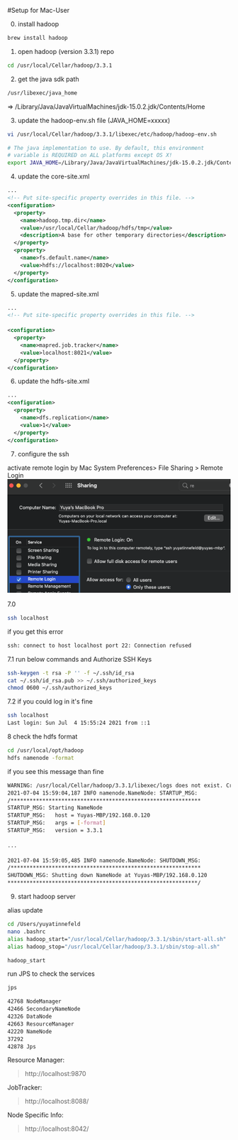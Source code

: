 
#Setup for Mac-User

0. install hadoop
```bash
brew install hadoop
```
1. open hadoop (version 3.3.1) repo
```bash
cd /usr/local/Cellar/hadoop/3.3.1
```

2. get the java sdk path
```bash
/usr/libexec/java_home
```
=> /Library/Java/JavaVirtualMachines/jdk-15.0.2.jdk/Contents/Home

3. update the hadoop-env.sh file (JAVA_HOME=xxxxx)
```bash
vi /usr/local/Cellar/hadoop/3.3.1/libexec/etc/hadoop/hadoop-env.sh
```

```bash
# The java implementation to use. By default, this environment
# variable is REQUIRED on ALL platforms except OS X!
export JAVA_HOME=/Library/Java/JavaVirtualMachines/jdk-15.0.2.jdk/Contents/Home
```

4. update the core-site.xml
```xml
...
<!-- Put site-specific property overrides in this file. -->
<configuration>
  <property>
    <name>hadoop.tmp.dir</name>
    <value>/usr/local/Cellar/hadoop/hdfs/tmp</value>
    <description>A base for other temporary directories</description>             
  </property>
  <property>
    <name>fs.default.name</name>
    <value>hdfs://localhost:8020</value>
  </property>
</configuration>
```

5. update the mapred-site.xml
```xml
...
<!-- Put site-specific property overrides in this file. -->

<configuration>
  <property>
    <name>mapred.job.tracker</name>
    <value>localhost:8021</value>
  </property>
</configuration>
```

6. update the hdfs-site.xml

```xml
...
<configuration>
  <property>
    <name>dfs.replication</name>
    <value>1</value>
  </property>
</configuration>
```

7. configure the ssh

activate remote login by Mac
System Preferences> File Sharing > Remote Login
![GitHub Logo](/images/remote-login.png)

7.0
```bash
ssh localhost
```

if you get this error
```bash
ssh: connect to host localhost port 22: Connection refused
```
7.1 run below commands and Authorize SSH Keys
```bash
ssh-keygen -t rsa -P '' -f ~/.ssh/id_rsa
cat ~/.ssh/id_rsa.pub >> ~/.ssh/authorized_keys
chmod 0600 ~/.ssh/authorized_keys
```

7.2 if you could log in it's fine
```bash
ssh localhost
Last login: Sun Jul  4 15:55:24 2021 from ::1
```

8 check the hdfs format
```bash
cd /usr/local/opt/hadoop
hdfs namenode -format
```

if you see this message than fine
```bash
WARNING: /usr/local/Cellar/hadoop/3.3.1/libexec/logs does not exist. Creating.
2021-07-04 15:59:04,187 INFO namenode.NameNode: STARTUP_MSG: 
/************************************************************
STARTUP_MSG: Starting NameNode
STARTUP_MSG:   host = Yuyas-MBP/192.168.0.120
STARTUP_MSG:   args = [-format]
STARTUP_MSG:   version = 3.3.1

...

2021-07-04 15:59:05,485 INFO namenode.NameNode: SHUTDOWN_MSG:
/************************************************************
SHUTDOWN_MSG: Shutting down NameNode at Yuyas-MBP/192.168.0.120
************************************************************/
```

9. start hadoop server

alias update
```bash
cd /Users/yuyatinnefeld
nano .bashrc
alias hadoop_start="/usr/local/Cellar/hadoop/3.3.1/sbin/start-all.sh"
alias hadoop_stop="/usr/local/Cellar/hadoop/3.3.1/sbin/stop-all.sh"
```

```bash
hadoop_start
```

run JPS to check the services
```bash
jps
```
```bash
42768 NodeManager
42466 SecondaryNameNode
42326 DataNode
42663 ResourceManager
42220 NameNode
37292 
42878 Jps
```

Resource Manager:
> http://localhost:9870

JobTracker:
> http://localhost:8088/

Node Specific Info:
> http://localhost:8042/
